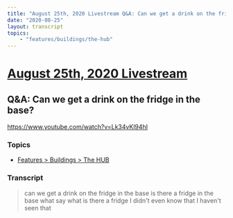 ```yaml
---
title: "August 25th, 2020 Livestream Q&A: Can we get a drink on the fridge in the base?"
date: "2020-08-25"
layout: transcript
topics:
    - "features/buildings/the-hub"
---
```

# [August 25th, 2020 Livestream](../2020-08-25.md)
## Q&A: Can we get a drink on the fridge in the base?
https://www.youtube.com/watch?v=Lk34vKl94hI

### Topics
* [Features > Buildings > The HUB](../topics/features/buildings/the-hub.md)

### Transcript

> can we get a drink on the fridge in the base is there a fridge in the base what say what is there a fridge I didn't even know that I haven't seen that
